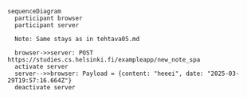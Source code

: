 
    sequenceDiagram
      participant browser
      participant server

      Note: Same stays as in tehtava05.md
      
      browser->>server: POST https://studies.cs.helsinki.fi/exampleapp/new_note_spa  
      activate server
      server-->>browser: Payload = {content: "heeei", date: "2025-03-29T19:57:16.664Z"}
      deactivate server
